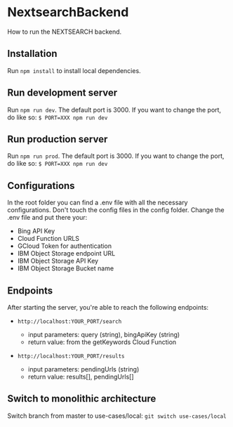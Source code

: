 # NextsearchBackend
How to run the NEXTSEARCH backend.

## Installation
Run `npm install` to install local dependencies.

## Run development server
Run `npm run dev`. The default port is 3000. 
If you want to change the port, do like so:
`$ PORT=XXX npm run dev`

## Run production server
Run `npm run prod`. The default port is 3000.
If you want to change the port, do like so:
`$ PORT=XXX npm run dev`

## Configurations
In the root folder you can find a .env file with all the necessary configurations. Don't touch the config files in the config folder. Change the .env file and put there your:
- Bing API Key
- Cloud Function URLS
- GCloud Token for authentication
- IBM Object Storage endpoint URL
- IBM Object Storage API Key
- IBM Object Storage Bucket name

## Endpoints
After starting the server, you're able to reach the following endpoints:

- `http://localhost:YOUR_PORT/search`
    - input parameters: query (string), bingApiKey (string)
    - return value: from the getKeywords Cloud Function


- `http://localhost:YOUR_PORT/results` 
    - input parameters: pendingUrls (string)
    - return value: results[], pendingUrls[]

## Switch to monolithic architecture
Switch branch from master to use-cases/local:
`git switch use-cases/local`
